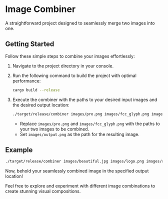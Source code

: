 # Image Combiner

A straightforward project designed to seamlessly merge two images into one.

## Getting Started

Follow these simple steps to combine your images effortlessly:

1. Navigate to the project directory in your console.

2. Run the following command to build the project with optimal performance:
   ```bash
   cargo build --release
   ```

3. Execute the combiner with the paths to your desired input images and the desired output location:
   ```bash
   ./target/release/combiner images/pro.png images/fcc_glyph.png images/output.png
   ```

   - Replace `images/pro.png` and `images/fcc_glyph.png` with the paths to your two images to be combined.
   - Set `images/output.png` as the path for the resulting image.

## Example
```bash
./target/release/combiner images/beautiful.jpg images/logo.png images/result.jpg
```

Now, behold your seamlessly combined image in the specified output location!

Feel free to explore and experiment with different image combinations to create stunning visual compositions.
